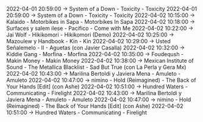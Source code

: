 2022-04-01 20:59:00 -> System of a Down - Toxicity - Toxicity
2022-04-01 20:59:00 -> System of a Down - Toxicity - Toxicity
2022-04-02 10:15:00 -> Kalaido - Motorbikes in Sapa - Motorbikes In Sapa
2022-04-02 10:18:00 -> Surfaces y salem ilese - Pacifico - Come with Me
2022-04-02 10:22:00 -> Jai Wolf - Hikikomori - Hikikomori (Demo)
2022-04-02 10:25:00 -> Mazoulew y Handbook - Kin - Kin
2022-04-02 10:29:00 -> Usted Señalemelo - II - Aguetas (con Javier Casalla)
2022-04-02 10:32:00 -> Kiddie Gang - Morfina - Morfina
2022-04-02 10:35:00 -> Foudeqush - Makin Money - Makin Money
2022-04-02 10:38:00 -> Mexican Institute of Sound - The Metallica Blacklist - Sad But True (con La Perla y Gera Mx)
2022-04-02 10:43:00 -> Marilina Bertoldi y Javiera Mena - Amuleto - Amuleto
2022-04-02 10:47:00 -> nimino - Hold (Reimagined) - The Back of Your Hands [Edit] (con Ashe)
2022-04-02 10:51:00 -> Hundred Waters - Communicating - Firelight
2022-04-02 10:43:00 -> Marilina Bertoldi y Javiera Mena - Amuleto - Amuleto
2022-04-02 10:47:00 -> nimino - Hold (Reimagined) - The Back of Your Hands [Edit] (con Ashe)
2022-04-02 10:51:00 -> Hundred Waters - Communicating - Firelight
